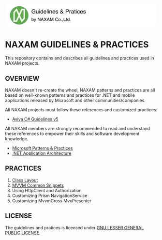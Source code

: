 <img src="./art/repo_header.png" alt="NAXAM Guidelines and Practices" width="728" />

# NAXAM GUIDELINES & PRACTICES
This repository contains and describes all guidelines and practices used in NAXAM projects.

## OVERVIEW
NAXAM doesn't re-create the wheel, NAXAM patterns and practices are all based on well-known patterns and practices for .NET and mobile applications released by Microsoft and other communities/companies.

All NAXAM projects must follow these references and customized practices:
- [Aviva C# Guidelines v5](https://github.com/dennisdoomen/CSharpGuidelines/releases/tag/5.0.0)

All NAXAM members are strongly recommended to read and understand these references to empower their skills and software development knowledge.
- [Microsoft Patterns & Practices](https://msdn.microsoft.com/en-us/library/ff921345.aspx)
- [.NET Application Architecture](https://www.microsoft.com/net/learn/architecture)

## PRACTICES
1. [Class Layout](./class-layout.md)
2. [MVVM Common Snippets](./mvvm-common-snippets.md)
3. Using HttpClient and Authorization
4. Customizing Prism NavigationService
5. Customizing MvvmCross MvxPresenter

## LICENSE
The guidelines and pratices is licensed under [GNU LESSER GENERAL PUBLIC LICENSE](./LICENSE).
